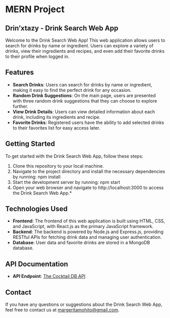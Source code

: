# MERN Project

## Drin’xtazy - Drink Search Web App

Welcome to the Drink Search Web App! This web application allows users to search for drinks by name or ingredient. Users can explore a variety of drinks, view their ingredients and recipes, and even add their favorite drinks to their profile when logged in.

## Features

- **Search Drinks**: Users can search for drinks by name or ingredient, making it easy to find the perfect drink for any occasion.
- **Random Drink Suggestions**: On the main page, users are presented with three random drink suggestions that they can choose to explore further.
- **View Drink Details**: Users can view detailed information about each drink, including its ingredients and recipe.
- **Favorite Drinks**: Registered users have the ability to add selected drinks to their favorites list for easy access later.

## Getting Started

To get started with the Drink Search Web App, follow these steps:

1. Clone this repository to your local machine.
2. Navigate to the project directory and install the necessary dependencies by running:
npm install
3. Start the development server by running:
npm start
4. Open your web browser and navigate to http://localhost:3000 to access the Drink Search Web App.*

## Technologies Used

- **Frontend**: The frontend of this web application is built using HTML, CSS, and JavaScript, with React.js as the primary JavaScript framework.
- **Backend**: The backend is powered by Node.js and Express.js, providing RESTful APIs for fetching drink data and managing user authentication.
- **Database**: User data and favorite drinks are stored in a MongoDB database.

## API Documentation

- **API Endpoint**: [The Cocktail DB API](https://www.thecocktaildb.com/api.php)

## Contact

If you have any questions or suggestions about the Drink Search Web App, feel free to contact us at margeritamohito@gmail.com.
